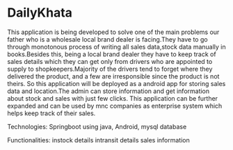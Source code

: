 # DailyKhata
This application is being developed to solve one of the main problems our father who is a wholesale local brand dealer is facing.They have to go through monotonous process
of writing all sales data,stock data manually in books.Besides this, being a local brand dealer they have to keep track of sales details which they can get only from drivers
who are appointed to supply to shopkeepers.Majority of the drivers tend to forget where they delivered the product, and a few are irresponsible since the product is not theirs.
So this application will be deployed as a android app for storing sales data and location.The admin can store information and get information about stock and sales with just
few clicks.
This application can be further expanded and can be used by mnc companies as enterprise system which helps keep track of their sales.


Technologies:
Springboot using java,
Android,
mysql database

Functionalities:
instock details
intransit details
sales information
